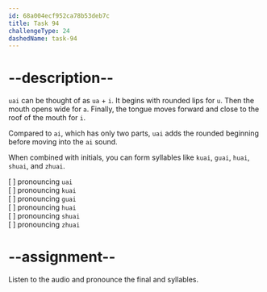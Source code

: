 ```yaml
---
id: 68a004ecf952ca78b53deb7c
title: Task 94
challengeType: 24
dashedName: task-94
---
```


<!--SPEAKING-->

<!-- (Audio) A: uai, kuai, guai, huai, shuai, zhuai -->

# --description--

`uai` can be thought of as `ua` + `i`. It begins with rounded lips for `u`. Then the mouth opens wide for `a`. Finally, the tongue moves forward and close to the roof of the mouth for `i`.

Compared to `ai`, which has only two parts, `uai` adds the rounded beginning before moving into the `ai` sound.

When combined with initials, you can form syllables like `kuai`, `guai`, `huai`, `shuai`, and `zhuai`.

[ ] pronouncing `uai`  
[ ] pronouncing `kuai`  
[ ] pronouncing `guai`  
[ ] pronouncing `huai`  
[ ] pronouncing `shuai`  
[ ] pronouncing `zhuai`

# --assignment--

Listen to the audio and pronounce the final and syllables.
